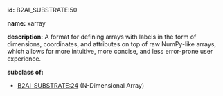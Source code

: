 **id:** B2AI_SUBSTRATE:50

**name:** xarray

**description:** A format for defining arrays with labels in the form of dimensions, coordinates, and attributes on top of raw NumPy-like arrays, which allows for more intuitive, more concise, and less error-prone user experience.

**subclass of:**

- [B2AI_SUBSTRATE:24](../substrates/n-dimensional-array.markdown) (N-Dimensional Array)

